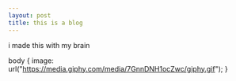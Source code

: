 ```yaml
---
layout: post
title: this is a blog
---
```


i made this with my brain



body {
   image: url("https://media.giphy.com/media/7GnnDNH1ocZwc/giphy.gif");
}


